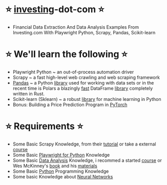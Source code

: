 # ⭐️ [investing](https://www.investing.com/)-dot-com ⭐️

- Financial Data Extraction And Data Analysis Examples From Investing.com With Playwright Python, Scrapy, Pandas, Scikit-learn

# ⭐️ We'll learn the following ⭐️

- Playwright Python ~ an out-of-process automation driver
- Scrapy ~ a fast high-level web crawling and web scraping framework
- [Pandas](https://www.youtube.com/watch?v=LHBE6Q9XlzI) ~ a Python [library](https://pandas.pydata.org/docs/user_guide/10min.html) used for working with data sets or in the recent time is Polars a blazingly [fast](https://www.youtube.com/watch?v=VHqn7ufiilE) DataFrame [library](https://pola-rs.github.io/polars/py-polars/html/reference/) completely written in Rust.
- Scikit-learn (Sklearn) ~ a robust [library](https://scikit-learn.org/stable/getting_started.html) for machine learning in Python
- Bonus: Building a Price Prediction Program in [PyTorch](https://www.youtube.com/watch?v=Z_ikDlimN6A)

# ⭐️ Requirements ⭐️

- Some Basic Scrapy Knowledge, from their [tutorial](https://docs.scrapy.org/en/latest/intro/tutorial.html) or take a external [course](https://www.udemy.com/course/advanced-web-scraping-with-python-using-scrapy-splash/)
- Some Basic [Playwright for Python](https://playwright.dev/python/) Knowledge
- Some Basic [Data Analysis](https://www.youtube.com/results?search_query=data+analysis+with+pandas) Knowledge, i recommed a started [course](https://www.udemy.com/course/data-analysis-with-pandas/) or Wes McKinney's [book](https://www.amazon.com/Python-Data-Analysis-Wrangling-Jupyter-dp-109810403X/dp/109810403X?&linkCode=sl1&tag=quantpytho-20&linkId=2d1788b1f52212848d18095cf9972e07&language=en_US&ref_=as_li_ss_tl) and his [materials](https://github.com/wesm/pydata-book)
- Some Basic [Python](https://docs.python.org/3/) Programming Knowledge
- Some basic Knowledge about [Neural Networks](https://www.youtube.com/watch?v=dPWYUELwIdM)
